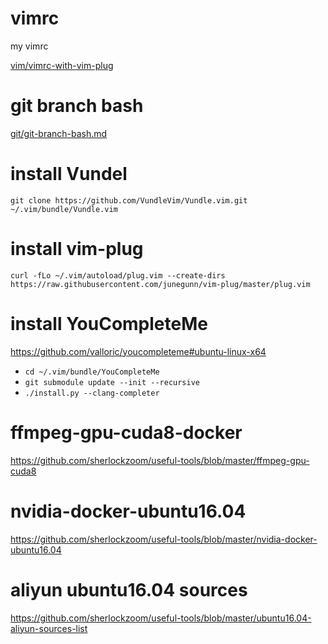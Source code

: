 # vimrc
my vimrc

[vim/vimrc-with-vim-plug](vim/vimrc-with-vim-plug)

# git branch bash 

[git/git-branch-bash.md](git/git-branch-bash.md)

# install Vundel

`git clone https://github.com/VundleVim/Vundle.vim.git ~/.vim/bundle/Vundle.vim`

# install vim-plug

`curl -fLo ~/.vim/autoload/plug.vim --create-dirs https://raw.githubusercontent.com/junegunn/vim-plug/master/plug.vim`

# install YouCompleteMe

https://github.com/valloric/youcompleteme#ubuntu-linux-x64

+ `cd ~/.vim/bundle/YouCompleteMe`
+ `git submodule update --init --recursive`
+ `./install.py --clang-completer`

# ffmpeg-gpu-cuda8-docker

https://github.com/sherlockzoom/useful-tools/blob/master/ffmpeg-gpu-cuda8

# nvidia-docker-ubuntu16.04

https://github.com/sherlockzoom/useful-tools/blob/master/nvidia-docker-ubuntu16.04


# aliyun ubuntu16.04 sources

https://github.com/sherlockzoom/useful-tools/blob/master/ubuntu16.04-aliyun-sources-list
